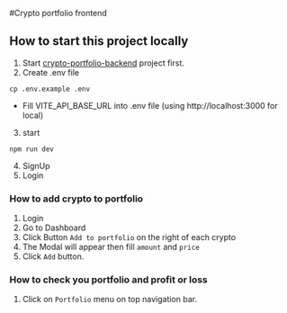 #Crypto portfolio frontend
## How to start this project locally
1. Start [crypto-portfolio-backend](https://github.com/saman-waruka/crypto-portfolio-backend) project first.
2. Create .env file
```
cp .env.example .env
```
- Fill VITE_API_BASE_URL into .env file (using http://localhost:3000 for local)
3. start
```
npm run dev
```
4. SignUp
5. Login
   
### How to add crypto to portfolio
1. Login
2. Go to Dashboard
3. Click Button `Add to portfolio` on the right of each crypto 
4. The Modal will appear then fill `amount` and `price` 
5. Click `Add` button.

### How to check you portfolio and profit or loss
1. Click on `Portfolio` menu on top navigation bar. 
